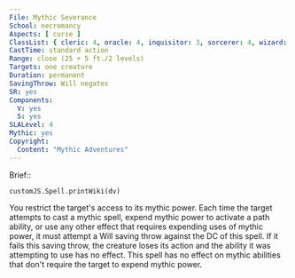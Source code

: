```yaml
---
File: Mythic Severance
School: necromancy
Aspects: [ curse ]
ClassList: { cleric: 4, oracle: 4, inquisitor: 3, sorcerer: 4, wizard: 4, witch: 4, psychic: 4, mesmerist: 3, medium: 2 }
CastTime: standard action
Range: close (25 + 5 ft./2 levels)
Targets: one creature
Duration: permanent
SavingThrow: Will negates
SR: yes
Components:
  V: yes
  S: yes
SLALevel: 4
Mythic: yes
Copyright:
  Content: "Mythic Adventures"
---
```

Brief:: 

```dataviewjs
customJS.Spell.printWiki(dv)
```

You restrict the target's access to its mythic power. Each time the target attempts to cast a mythic spell, expend mythic power to activate a path ability, or use any other effect that requires expending uses of mythic power, it must attempt a Will saving throw against the DC of this spell. If it fails this saving throw, the creature loses its action and the ability it was attempting to use has no effect.  This spell has no effect on mythic abilities that don't require the target to expend mythic power.
